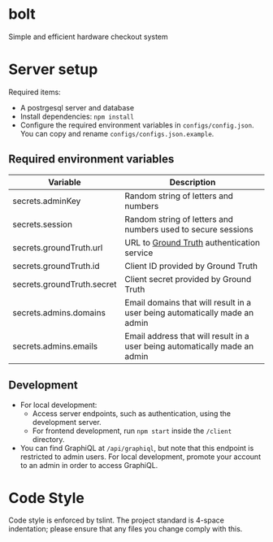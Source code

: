 # bolt
Simple and efficient hardware checkout system

# Server setup
Required items:

 - A postrgesql server and database
 - Install dependencies: `npm install`
 - Configure the required environment variables in `configs/config.json`.  You can copy and rename `configs/configs.json.example`.
 
Required environment variables
-----

| Variable | Description |
|----|----|
| secrets.adminKey | Random string of letters and numbers
| secrets.session | Random string of letters and numbers used to secure sessions
| secrets.groundTruth.url | URL to [Ground Truth](https://github.com/hackgt/ground-truth) authentication service
| secrets.groundTruth.id | Client ID provided by Ground Truth
| secrets.groundTruth.secret | Client secret provided by Ground Truth
| secrets.admins.domains | Email domains that will result in a user being automatically made an admin
| secrets.admins.emails | Email address that will result in a user being automatically made an admin

Development
-----
- For local development:
  - Access server endpoints, such as authentication, using the development server.
  - For frontend development, run `npm start` inside the `/client` directory.
- You can find GraphiQL at `/api/graphiql`, but note that this endpoint is restricted to admin users.  For local development,
promote your account to an admin in order to access GraphiQL.

Code Style
====
Code style is enforced by tslint.  The project standard is 4-space indentation; please ensure that any files you change
comply with this.
